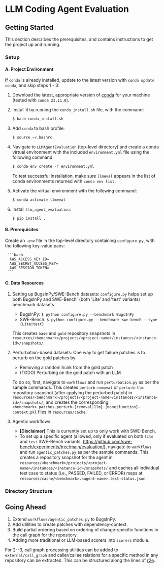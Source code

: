 # LLM Coding Agent Evaluation

## Getting Started
This section describes the prerequisites, and contains instructions to get the project up and running.

### Setup 

#### A. Project Environment
If ``conda`` is already installed, update to the latest version with ``conda update conda``, and skip steps 1 - 3:
  1. Download the latest, appropriate version of [conda](https://repo.anaconda.com/miniconda/) for your machine (tested with ``conda 23.11.0``).
  2. Install  it by running the `conda_install.sh` file, with the command:
     ```bash
     $ bash conda_install.sh
     ```
  3. Add `conda` to bash profile:
     ```bash
     $ source ~/.bashrc
     ```
  4. Navigate to ``LLMAgentEvaluation`` (top-level directory) and create a conda virtual environment with the included `environment.yml` file using the following command:
     
     ```bash
     $ conda env create -f environment.yml
     ```

     To test successful installation, make sure ``llmeval`` appears in the list of conda environments returned with ``conda env list``.
  5. Activate the virtual environment with the following command:
     
     ```bash
     $ conda activate llmeval
     ```
  6. Install ``llm_agent_evaluation``:
     
     ```bash
     $ pip install .
     ```       

#### B. Prerequisites
Create an `.env` file in the top-level directory containing `configure.py`, with the following key-value pairs:
     
     ```bash
      AWS_ACCESS_KEY_ID=
      AWS_SECRET_ACCESS_KEY=
      AWS_SESSION_TOKEN=
     ```

#### C. Data Resources 

1. Setting up BugsInPy/SWE-Bench datasets: `configure.py` helps set up both BugsInPy and SWE-Bench` (both 'Lite' and 'test' variants) benchmark datasets.
    * BugsInPy: `$ python configure.py --benchmark BugsInPy`
    * SWE-Bench: `$ python configure.py --benchmark swe-bench --type {Lite|test}`

   This creates `base` and `gold` repository snapshots in `resources/<benchmark>/projects/<project-name>/instances/<instance-id>/snapshots/`.

2. Perturbation-based datasets: One way to get failure patches is to perturb on the gold patches by
    * Removing a random hunk from the gold patch
    * (TODO) Perturbing on the gold patch with an LLM

   To do so, first, navigate to `workflows` and run `perturbation.py` as per the sample commands. This creates `perturb-removal` or `perturb-llm` repository snapshot (after applying the perturbed patch) in `resources/<benchmark>/projects/<project-name>/instances/<instance-id>/snapshots/`, and creates the corresponding `<benchmark>.patches.perturb-{removal|llm}.{none|function}-context.pkl` files in `resources/cache`.

3. Agentic workflows:
    * **[Disclaimer]** This is currently set up to only work with SWE-Bench.
    * To set up a specific agent (allowed, only if evaluated on both `lite` and `test` SWE-Bench variants, https://github.com/swe-bench/experiments/tree/main/evaluation/), navigate to `workflows` and run `agentic_patches.py` as per the sample commands. This creates a repository snapshot for the agent in `resources/<benchmark>/projects/<project-name>/instances/<instance-id>/snapshots/` and caches all individual test case to status (i.e., PASSED, FAILED, or ERROR) maps at `resources/cache/<benchmark>.<agent-name>.test-status.json`.

### Directory Structure

<Add directory structure here>

## Going Ahead

1. Extend `workflows/agentic_patches.py` to BugsInPy.
2. Add utilities to create patches with dependency-context.
3. Build partial ordering based on ordering of change-specific functions in the call graph for the repository.
4. Adding more traditional or LLM-based scorers into `scorers` module.

For 2--3, call graph processing utilities can be added to `external/call_graph` and caller/callee relations for a specific method in any repository can be extracted. This can be structured along the lines of [r2e](https://github.com/r2e-project/r2e/tree/main/r2e/pat/callgraph).
